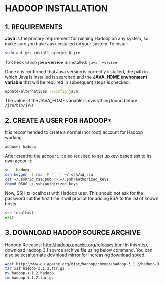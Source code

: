 # HADOOP INSTALLATION

## 1. REQUIREMENTS
**Java** is the primary requirement for running Hadoop on any system, so make sure you have Java installed on your system. To instal:
```bash
sudo apt-get install openjdk-8-jre
```

To check which **java version** is installed: ```java -version```  

Once it is confirmed that Java version is correctly installed, the path in which Java is installed is searched and the **JAVA_HOME environment variable** that will be required in subsequent steps is checked.  
```bash
update-alternatives --config java
```
The value of the JAVA_HOME variable is everything found before ```/jre/bin/java```  


## 2. CREATE A USER FOR HADOOP*
It is recommended to create a normal (nor root) account for Hadoop working.
```bash
adduser hadoop
```
After creating the account, it also required to set up key-based ssh to its own account:
```bash
su - hadoop
ssh-keygen -t rsa -P '' -f ~/.ssh/id_rsa
cat ~/.ssh/id_rsa.pub >> ~/.ssh/authorized_keys
chmod 0600 ~/.ssh/authorized_keys
```
Now, SSH to localhost with Hadoop user. This should not ask for the password but the first time it will prompt for adding RSA to the list of known hosts.
```bash
ssh localhost
exit
```

## 3. DOWNLOAD HADOOP SOURCE ARCHIVE
Hadoop Releases: http://hadoop.apache.org/releases.html
In this step, download hadoop 3.1 source archive file using below command. You can also select [alternate download mirror](https://www.apache.org/dyn/closer.cgi/hadoop/common/) for increasing download speed.
```bash
wget http://www-eu.apache.org/dist/hadoop/common/hadoop-3.1.2/hadoop-3.1.2.tar.gz
tar xzf hadoop-3.1.2.tar.gz
mv hadoop-3.1.2 hadoop
rm hadoop-3.1.2.tar.gz
```
